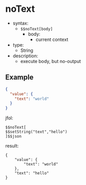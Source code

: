 # noText
- syntax:
  - `$$noText[body]`
    - body:
      - current context
- type:
  - String
- description:
  - execute body, but no-output

## Example
```json
{
  "value": {
    "text": "world" 
  }
}
```

jfol:
```
$$noText[
$$setString("text","hello")
]$$json
```

result:
```
{
    "value": {
        "text": "world"
    },
    "text": "hello"
}
```